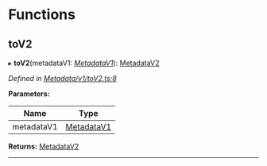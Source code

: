 

# Functions

<a id="tov2"></a>

##  toV2

▸ **toV2**(metadataV1: *[MetadataV1](../classes/_metadata_v1_metadata_.metadatav1.md)*): [MetadataV2](../classes/_metadata_v2_metadata_.metadatav2.md)

*Defined in [Metadata/v1/toV2.ts:8](https://github.com/polkadot-js/api/blob/c01ade8/packages/types/src/Metadata/v1/toV2.ts#L8)*

**Parameters:**

| Name | Type |
| ------ | ------ |
| metadataV1 | [MetadataV1](../classes/_metadata_v1_metadata_.metadatav1.md) |

**Returns:** [MetadataV2](../classes/_metadata_v2_metadata_.metadatav2.md)

___

